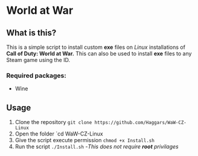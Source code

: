 # World at War

## What is this?

This is a simple script to install custom **exe** files on *Linux* installations of **Call of Duty: World at War.**
This can also be used to install **exe** files to any Steam game using the ID.

### Required packages:
* Wine

## Usage
1. Clone the repository
    `git clone https://github.com/Haggars/WaW-CZ-Linux`
2. Open the folder
    `cd WaW-CZ-Linux
3. Give the script execute permission
    `chmod +x Install.sh`
4. Run the script
    `./Install.sh` -*This does not require **root** privilages*
